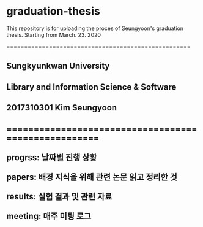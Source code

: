 
# graduation-thesis

<head>
This repository is for uploading the proces of Seungyoon's graduation thesis.
Starting from March. 23. 2020 
<head>

====================================================
<body>
<h2> Sungkyunkwan University <h2>
<h2> Library and Information Science & Software <h2>
<h2> 2017310301 Kim Seungyoon <h2>

====================================================
  
<p> progrss: 날짜별 진행 상황 <p>
<p> papers: 배경 지식을 위해 관련 논문 읽고 정리한 것 <p>
<p> results: 실험 결과 및 관련 자료 <p>
<p> meeting: 매주 미팅 로그 <p>
</body>
